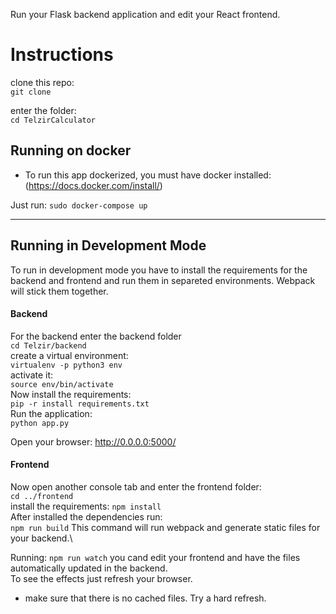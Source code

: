 Run your Flask backend application and edit your React frontend.

# Instructions

clone this repo:\
 `git clone`

enter the folder:\
 `cd TelzirCalculator`

## Running on docker

- To run this app dockerized, you must have docker installed: (https://docs.docker.com/install/)

Just run:
`sudo docker-compose up`

---

## Running in Development Mode

To run in development mode you have to install the requirements for the backend and frontend and run them in separeted environments. Webpack will stick them together.

#### Backend

For the backend enter the backend folder\
`cd Telzir/backend`\
create a virtual environment:\
`virtualenv -p python3 env`\
activate it:\
`source env/bin/activate`\
Now install the requirements:\
`pip -r install requirements.txt`\
Run the application:\
`python app.py`

Open your browser:
http://0.0.0.0:5000/

#### Frontend

Now open another console tab and enter the frontend folder:\
`cd ../frontend`\
install the requirements:
`npm install`\
After installed the dependencies run:\
`npm run build`
This command will run webpack and generate static files for your backend.\

Running:
`npm run watch` you cand edit your frontend and have the files automatically updated in the backend.\
To see the effects just refresh your browser.

- make sure that there is no cached files. Try a hard refresh.
